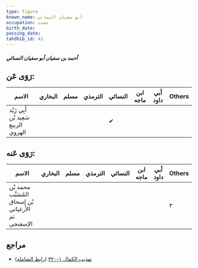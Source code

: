 ```yaml
---
type: figure
known_name: أبو سفيان النسائي
occupation: محدث
birth_date:
passing_date:
tahdhib_id: 43
---
```

##### أحمد بن سفيان أبو سفيان النسائي

## رَوَى عَن:
| الاسم                                | البخاري | مسلم | الترمذي | النسائي | ابن ماجه | أبي داود | Others |
| ------------------------------------ | ------- | ---- | ------- | ------- | -------- | -------- | ------ |
| أَبِي زَيْد سَعِيد بْن الربيع الهروي |         |      |         | ✔       |          |          |        |
## رَوَى عَنه:
| الاسم                                               | البخاري | مسلم | الترمذي | النسائي | ابن ماجه | أبي داود | Others |
| --------------------------------------------------- | ------- | ---- | ------- | ------- | -------- | -------- | ------ |
| محمد بْن المُسَيَّب بْن إسحاق الأرغياني ثم الإسفنجي |         |      |         |         |          |          | ٣      |
## مراجع
- [تهذيب الكمال ١-٣٢٠](obsidian://open?vault=Tahdhib-al-Kamal&file=Figures/٤٣-أحمد%20بن%20سفيان%20أبو%20سفيان%20النسائي) ([رابط الشاملة](https://shamela.ws/book/3722/319))